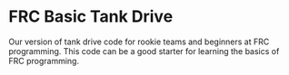 # FRC Basic Tank Drive
 Our version of tank drive code for rookie teams and beginners at FRC programming. This code can be a good starter for learning the basics of FRC programming.
